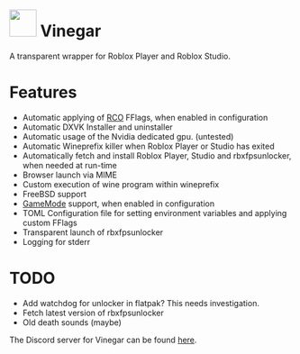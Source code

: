 # <img src="https://github.com/vinegar-dev/vinegar/blob/master/icons/vinegar.svg" width="48"> Vinegar
A transparent wrapper for Roblox Player and Roblox Studio.

# Features
+ Automatic applying of [RCO](https://github.com/L8X/Roblox-Client-Optimizer) FFlags, when enabled in configuration
+ Automatic DXVK Installer and uninstaller
+ Automatic usage of the Nvidia dedicated gpu. (untested)
+ Automatic Wineprefix killer when Roblox Player or Studio has exited
+ Automatically fetch and install Roblox Player, Studio and rbxfpsunlocker, when needed at run-time
+ Browser launch via MIME
+ Custom execution of wine program within wineprefix
+ FreeBSD support
+ [GameMode](https://github.com/FeralInteractive/gamemode) support, when enabled in configuration
+ TOML Configuration file for setting environment variables and applying custom FFlags
+ Transparent launch of rbxfpsunlocker
+ Logging for stderr

# TODO
+ Add watchdog for unlocker in flatpak? This needs investigation.
+ Fetch latest version of rbxfpsunlocker
+ Old death sounds (maybe)

The Discord server for Vinegar can be found [here](https://discord.gg/dzdzZ6Pps2).
